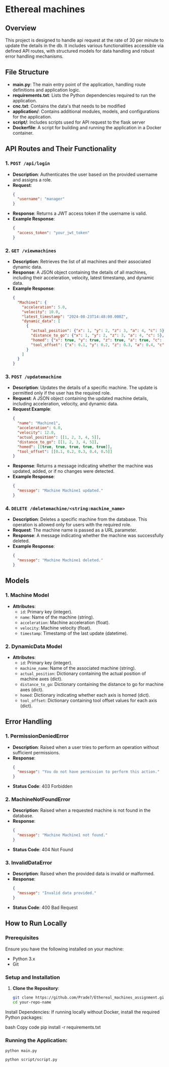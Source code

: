 # Ethereal machines

## Overview
This project is designed to handle api request at the rate of 30 per minute to update the details in the db. It includes various functionalities accessible via defined API routes, with structured models for data handling and robust error handling mechanisms.

## File Structure

- **main.py**: The main entry point of the application, handling route definitions and application logic.
- **requirements.txt**: Lists the Python dependencies required to run the application.
- **cnc.txt**: Contains the data's that needs to be modified
- **application/**: Contains additional modules, models, and configurations for the application.
- **script/**: Includes scripts used for API request to the flask server
- **Dockerfile**: A script for building and running the application in a Docker container.
## API Routes and Their Functionality

### 1. **`POST /api/login`**
   - **Description**: Authenticates the user based on the provided username and assigns a role.
   - **Request**:
     ```json
     {
       "username": "manager"
     }
     ```
   - **Response**: Returns a JWT access token if the username is valid.
   - **Example Response**:
     ```json
     {
       "access_token": "your_jwt_token"
     }
     ```

### 2. **`GET /viewmachines`**
   - **Description**: Retrieves the list of all machines and their associated dynamic data.
   - **Response**: A JSON object containing the details of all machines, including their acceleration, velocity, latest timestamp, and dynamic data.
   - **Example Response**:
     ```json
     {
       "Machine1": {
         "acceleration": 5.0,
         "velocity": 10.0,
         "latest_timestamp": "2024-08-23T14:48:00.000Z",
         "dynamic_data": [
           {
             "actual_position": {"x": 1, "y": 2, "z": 3, "a": 4, "c": 5},
             "distance_to_go": {"x": 1, "y": 2, "z": 3, "a": 4, "c": 5},
             "homed": {"x": true, "y": true, "z": true, "a": true, "c": true},
             "tool_offset": {"x": 0.1, "y": 0.2, "z": 0.3, "a": 0.4, "c": 0.5}
           }
         ]
       }
     }
     ```

### 3. **`POST /updatemachine`**
   - **Description**: Updates the details of a specific machine. The update is permitted only if the user has the required role.
   - **Request**: A JSON object containing the updated machine details, including acceleration, velocity, and dynamic data.
   - **Request Example**:
     ```json
     {
       "name": "Machine1",
       "acceleration": 6.0,
       "velocity": 12.0,
       "actual_position": [[1, 2, 3, 4, 5]],
       "distance_to_go": [[1, 2, 3, 4, 5]],
       "homed": [[true, true, true, true, true]],
       "tool_offset": [[0.1, 0.2, 0.3, 0.4, 0.5]]
     }
     ```
   - **Response**: Returns a message indicating whether the machine was updated, added, or if no changes were detected.
   - **Example Response**:
     ```json
     {
       "message": "Machine Machine1 updated."
     }
     ```

### 4. **`DELETE /deletemachine/<string:machine_name>`**
   - **Description**: Deletes a specific machine from the database. This operation is allowed only for users with the required role.
   - **Request**: The machine name is passed as a URL parameter.
   - **Response**: A message indicating whether the machine was successfully deleted.
   - **Example Response**:
     ```json
     {
       "message": "Machine Machine1 deleted."
     }
     ```

## Models

### 1. **Machine Model**
   - **Attributes**:
     - `id`: Primary key (integer).
     - `name`: Name of the machine (string).
     - `acceleration`: Machine acceleration (float).
     - `velocity`: Machine velocity (float).
     - `timestamp`: Timestamp of the last update (datetime).

### 2. **DynamicData Model**
   - **Attributes**:
     - `id`: Primary key (integer).
     - `machine_name`: Name of the associated machine (string).
     - `actual_position`: Dictionary containing the actual position of machine axes (dict).
     - `distance_to_go`: Dictionary containing the distance to go for machine axes (dict).
     - `homed`: Dictionary indicating whether each axis is homed (dict).
     - `tool_offset`: Dictionary containing tool offset values for each axis (dict).

## Error Handling

### 1. **PermissionDeniedError**
   - **Description**: Raised when a user tries to perform an operation without sufficient permissions.
   - **Response**: 
     ```json
     {
       "message": "You do not have permission to perform this action."
     }
     ```
   - **Status Code**: 403 Forbidden

### 2. **MachineNotFoundError**
   - **Description**: Raised when a requested machine is not found in the database.
   - **Response**: 
     ```json
     {
       "message": "Machine Machine1 not found."
     }
     ```
   - **Status Code**: 404 Not Found

### 3. **InvalidDataError**
   - **Description**: Raised when the provided data is invalid or malformed.
   - **Response**: 
     ```json
     {
       "message": "Invalid data provided."
     }
     ```
   - **Status Code**: 400 Bad Request

## How to Run Locally

### Prerequisites
Ensure you have the following installed on your machine:
- Python 3.x
- Git




### Setup and Installation

1. **Clone the Repository**:
   ```bash
   git clone https://github.com/Prade7/Ethereal_machines_assignment.git
   cd your-repo-name
Install Dependencies:
If running locally without Docker, install the required Python packages:

bash
Copy code
pip install -r requirements.txt

### Running the Application:
```
python main.py

```
```
python script/script.py
```
